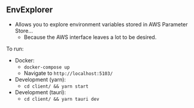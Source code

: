 ## EnvExplorer

* Allows you to explore environment variables stored in AWS Parameter Store...
    * Because the AWS interface leaves a lot to be desired.

To run:
* Docker:
    * `docker-compose up`
    * Navigate to `http://localhost:5103/`
* Development (yarn):
    * `cd client/ && yarn start`
* Development (tauri):
    * `cd client/ && yarn tauri dev`